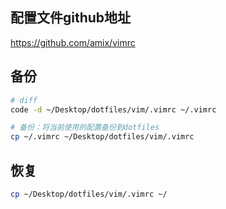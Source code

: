 ## 配置文件github地址
https://github.com/amix/vimrc

## 备份
```sh
# diff
code -d ~/Desktop/dotfiles/vim/.vimrc ~/.vimrc

# 备份：将当前使用的配置备份到dotfiles
cp ~/.vimrc ~/Desktop/dotfiles/vim/.vimrc
```

## 恢复
```sh
cp ~/Desktop/dotfiles/vim/.vimrc ~/
```